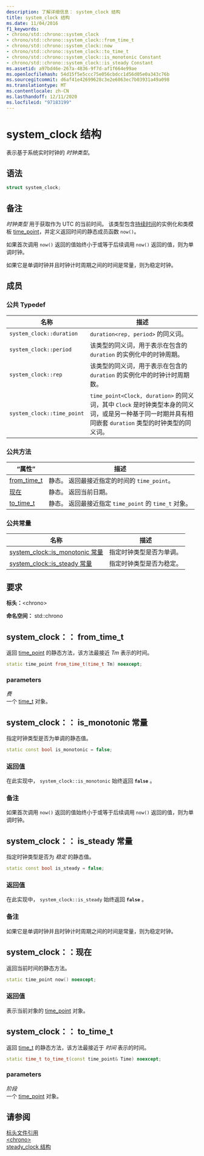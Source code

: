 ```yaml
---
description: 了解详细信息： system_clock 结构
title: system_clock 结构
ms.date: 11/04/2016
f1_keywords:
- chrono/std::chrono::system_clock
- chrono/std::chrono::system_clock::from_time_t
- chrono/std::chrono::system_clock::now
- chrono/std::chrono::system_clock::to_time_t
- chrono/std::chrono::system_clock::is_monotonic Constant
- chrono/std::chrono::system_clock::is_steady Constant
ms.assetid: a97bd46e-267a-4836-9f7d-af1f664e99ae
ms.openlocfilehash: 54d15f5e5ccc75e056cbdcc1d56d05e0a343c76b
ms.sourcegitcommit: d6af41e42699628c3e2e6063ec7b03931a49a098
ms.translationtype: MT
ms.contentlocale: zh-CN
ms.lasthandoff: 12/11/2020
ms.locfileid: "97183199"
---
```

# <a name="system_clock-structure"></a>system_clock 结构

表示基于系统实时时钟的 *时钟类型*。

## <a name="syntax"></a>语法

```cpp
struct system_clock;
```

## <a name="remarks"></a>备注

*时钟类型* 用于获取作为 UTC 的当前时间。 该类型包含[持续时间](../standard-library/duration-class.md)的实例化和类模板 [time_point](../standard-library/time-point-class.md)，并定义返回时间的静态成员函数 `now()`。

如果首次调用 `now()` 返回的值始终小于或等于后续调用 `now()` 返回的值，则为单调时钟。

如果它是单调时钟并且时钟计时周期之间的时间是常量，则为稳定时钟。

## <a name="members"></a>成员

### <a name="public-typedefs"></a>公共 Typedef

|名称|描述|
|----------|-----------------|
|`system_clock::duration`|`duration<rep, period>` 的同义词。|
|`system_clock::period`|该类型的同义词，用于表示在包含的 `duration` 的实例化中的时钟周期。|
|`system_clock::rep`|该类型的同义词，用于表示在包含的 `duration` 的实例化中的时钟计时周期数。|
|`system_clock::time_point`|`time_point<Clock, duration>` 的同义词，其中 `Clock` 是时钟类型本身的同义词，或是另一种基于同一时期并具有相同嵌套 `duration` 类型的时钟类型的同义词。|

### <a name="public-methods"></a>公共方法

|“属性”|描述|
|----------|-----------------|
|[from_time_t](#from_time_t)|静态。 返回最接近指定的时间的 `time_point`。|
|[现在](#now)|静态。 返回当前日期。|
|[to_time_t](#to_time_t)|静态。 返回最接近指定 `time_point` 的 `time_t` 对象。|

### <a name="public-constants"></a>公共常量

|名称|描述|
|----------|-----------------|
|[system_clock::is_monotonic 常量](#is_monotonic_constant)|指定时钟类型是否为单调。|
|[system_clock::is_steady 常量](#is_steady_constant)|指定时钟类型是否为稳定。|

## <a name="requirements"></a>要求

**标头：**\<chrono>

**命名空间：** std::chrono

## <a name="system_clockfrom_time_t"></a><a name="from_time_t"></a> system_clock：： from_time_t

返回 [time_point](../standard-library/time-point-class.md) 的静态方法，该方法最接近 *Tm* 表示的时间。

```cpp
static time_point from_time_t(time_t Tm) noexcept;
```

### <a name="parameters"></a>parameters

*费*\
一个 [time_t](../c-runtime-library/standard-types.md) 对象。

## <a name="system_clockis_monotonic-constant"></a><a name="is_monotonic_constant"></a> system_clock：： is_monotonic 常量

指定时钟类型是否为单调的静态值。

```cpp
static const bool is_monotonic = false;
```

### <a name="return-value"></a>返回值

在此实现中， `system_clock::is_monotonic` 始终返回 **`false`** 。

### <a name="remarks"></a>备注

如果首次调用 `now()` 返回的值始终小于或等于后续调用 `now()` 返回的值，则为单调时钟。

## <a name="system_clockis_steady-constant"></a><a name="is_steady_constant"></a> system_clock：： is_steady 常量

指定时钟类型是否为 *稳定* 的静态值。

```cpp
static const bool is_steady = false;
```

### <a name="return-value"></a>返回值

在此实现中， `system_clock::is_steady` 始终返回 **`false`** 。

### <a name="remarks"></a>备注

如果它是单调[](#is_monotonic_constant)时钟并且时钟计时周期之间的时间是常量，则为稳定时钟。

## <a name="system_clocknow"></a><a name="now"></a> system_clock：：现在

返回当前时间的静态方法。

```cpp
static time_point now() noexcept;
```

### <a name="return-value"></a>返回值

表示当前对象的 [time_point](../standard-library/time-point-class.md) 对象。

## <a name="system_clockto_time_t"></a><a name="to_time_t"></a> system_clock：： to_time_t

返回 [time_t](../c-runtime-library/standard-types.md) 的静态方法，该方法最接近于 *时间* 表示的时间。

```cpp
static time_t to_time_t(const time_point& Time) noexcept;
```

### <a name="parameters"></a>parameters

*阶段*\
一个 [time_point](../standard-library/time-point-class.md) 对象。

## <a name="see-also"></a>请参阅

[标头文件引用](../standard-library/cpp-standard-library-header-files.md)\
[\<chrono>](../standard-library/chrono.md)\
[steady_clock 结构](../standard-library/steady-clock-struct.md)
